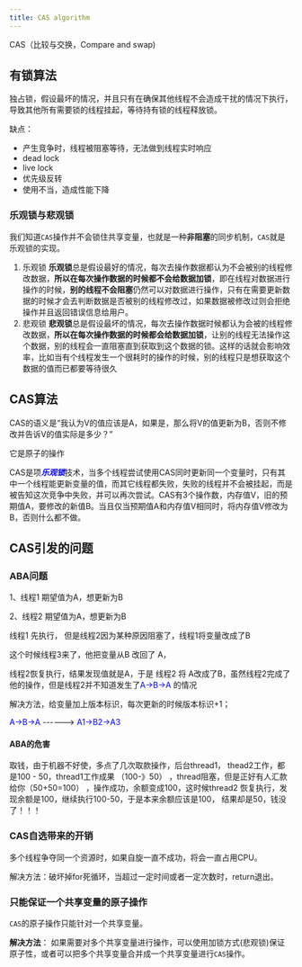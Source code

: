 ```yaml
---
title: CAS algorithm
---
```

CAS（比较与交换，Compare and swap)



## 有锁算法

独占锁，假设最坏的情况，并且只有在确保其他线程不会造成干扰的情况下执行，导致其他所有需要锁的线程挂起，等待持有锁的线程释放锁。

缺点：

- 产生竞争时，线程被阻塞等待，无法做到线程实时响应
- dead lock
- live lock
- 优先级反转
- 使用不当，造成性能下降



### 乐观锁与悲观锁

我们知道`CAS`操作并不会锁住共享变量，也就是一种**非阻塞**的同步机制，`CAS`就是乐观锁的实现。

1. 乐观锁 **乐观锁**总是假设最好的情况，每次去操作数据都认为不会被别的线程修改数据，**所以在每次操作数据的时候都不会给数据加锁**，即在线程对数据进行操作的时候，**别的线程不会阻塞**仍然可以对数据进行操作，只有在需要更新数据的时候才会去判断数据是否被别的线程修改过，如果数据被修改过则会拒绝操作并且返回错误信息给用户。
2. 悲观锁 **悲观锁**总是假设最坏的情况，每次去操作数据时候都认为会被的线程修改数据，**所以在每次操作数据的时候都会给数据加锁**，让别的线程无法操作这个数据，别的线程会一直阻塞直到获取到这个数据的锁。这样的话就会影响效率，比如当有个线程发生一个很耗时的操作的时候，别的线程只是想获取这个数据的值而已都要等待很久



## CAS算法 

CAS的语义是“我认为V的值应该是A，如果是，那么将V的值更新为B，否则不修改并告诉V的值实际是多少？”



它是原子的操作

 

CAS是项<font color = 'blue'>***乐观锁***</font>技术，当多个线程尝试使用CAS同时更新同一个变量时，只有其中一个线程能更新变量的值，而其它线程都失败，失败的线程并不会被挂起，而是被告知这次竞争中失败，并可以再次尝试。CAS有3个操作数，内存值V，旧的预期值A，要修改的新值B。当且仅当预期值A和内存值V相同时，将内存值V修改为B，否则什么都不做。



## CAS引发的问题

### ABA问题

1、线程1 期望值为A，想更新为B

2、线程2 期望值为A，想更新为B



线程1 先执行， 但是线程2因为某种原因阻塞了，线程1将变量改成了B

这个时候线程3来了，他把变量从B 改回了 A，

线程2恢复执行，结果发现值就是A，于是 线程2 将 A改成了B，虽然线程2完成了他的操作，但是线程2并不知道发生了<font color='blue'>A->B->A </font> 的情况



解决方法，给变量加上版本标识，每次更新的时候版本标识+1；

<font color='blue'>A->B->A </font>  ------> <font color='blue'>A1->B2->A3 </font> 



#### ABA的危害

取钱，由于机器不好使，多点了几次取款操作，后台thread1， thead2工作，都是100 - 50，thread1工作成果 （100-》50） ，thread阻塞，但是正好有人汇款给你（50+50=100） ，操作成功，余额变成100，这时候thread2 恢复执行，发现余额是100，继续执行100-50，于是本来余额应该是100， 结果却是50，钱没了！！！





### CAS自选带来的开销

多个线程争夺同一个资源时，如果自旋一直不成功，将会一直占用CPU。

解决方法：破坏掉for死循环，当超过一定时间或者一定次数时，return退出。



### 只能保证一个共享变量的原子操作

`CAS`的原子操作只能针对一个共享变量。

**解决方法**： 如果需要对多个共享变量进行操作，可以使用加锁方式(悲观锁)保证原子性，或者可以把多个共享变量合并成一个共享变量进行`CAS`操作。